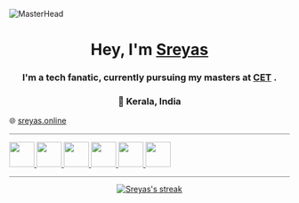 
![MasterHead](https://camo.githubusercontent.com/ba9f3bd30647e352a3f5e1e45eb45c6ec7bad6155cd16aaedf4a426738da0ca5/68747470733a2f2f696e646f616e616c79746963612e636f6d2f7374617469632f696d616765732f62616e6e6572722e676966)
<h1 align="center">Hey, I'm <a href="https://www.sreyas.ml/">Sreyas</a></h1> 
<h3 align="center">I'm a tech fanatic, currently pursuing my masters at <a href="https://www.cet.ac.in/">CET</a> .</h3>
<h3 align="center">📌 Kerala, India </h3>


🌐 [sreyas.online](https://www.sreyas.online/)

<hr style="height:0.5px;border-width:0;color:gray;background-color:gray">


<p align="left"> 
    <a href="https://html.com/" target="_blank"> <img src="https://img.icons8.com/ios/2x/html-5.png" width="45px" />  </a>
    <a href="https://en.wikipedia.org/wiki/CSS" target="_blank"> <img src="https://img.icons8.com/ios/2x/css3.png" width="45px" />  </a>
    <a href="https://www.javascript.com/" target="_blank"> <img src="https://img.icons8.com/ios/2x/javascript--v2.png" width="45px" />  </a>
    <a href="https://en.wikipedia.org/wiki/SQL" target="_blank"> <img src="https://img.icons8.com/ios/2x/sql.png" width="45px" />  </a>
    <a href="https://www.python.org/" target="_blank"> <img src="https://img.icons8.com/ios/2x/python--v2.png" width="45px" />  </a>
    <a href="https://reactjs.org/" target="_blank"> <img src="https://img.icons8.com/ios/2x/react-native.png" width="45px" />  </a>
    
   
</p>
<hr style="height:0.5px;border-width:0;color:gray;background-color:gray">



<p align="center">
    <a href="https://github.com/sreyas-sc/github-readme-streak-stats">
        <img title="🔥 Get streak stats for your profile at git.io/streak-stats" alt="Sreyas's streak" src="https://github-readme-streak-stats.herokuapp.com/?user=sreyas-sc&theme=dark&hide_border=true&stroke=0000&background=0D1117&date_format=j%20M%5B%20Y%5D&fire=0f9c08&ring=0f9c08&currStreakNum=ededed&currStreakLabel=0f9c08&sideNums=0f9c08&sideLabels=0f9c08"/>
    </a>
</p>

